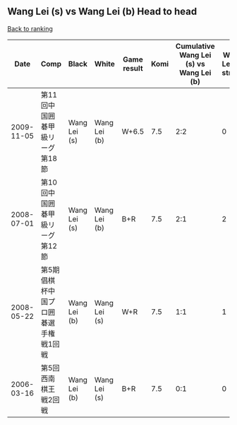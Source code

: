 ## Wang Lei (s) vs Wang Lei (b) Head to head

[Back to ranking](../../index.md)




| **Date** | **Comp** | **Black** | **White** | **Game result** | **Komi** | **Cumulative Wang Lei (s) vs Wang Lei (b)** | **Wang Lei (s) streak** | **Wang Lei (b) streak** | 
| --- | --- | --- | --- | --- | --- | --- | --- | --- |
| 2009-11-05 | 第11回中国囲碁甲級リーグ第18節 | Wang Lei (s) | Wang Lei (b) | W+6.5 | 7.5 | 2:2 | 0 | 1 | 
| 2008-07-01 | 第10回中国囲碁甲級リーグ第12節 | Wang Lei (s) | Wang Lei (b) | B+R | 7.5 | 2:1 | 2 | 0 | 
| 2008-05-22 | 第5期倡棋杯中国プロ囲碁選手権戦1回戦 | Wang Lei (b) | Wang Lei (s) | W+R | 7.5 | 1:1 | 1 | 0 | 
| 2006-03-16 | 第5回西南棋王戦2回戦 | Wang Lei (b) | Wang Lei (s) | B+R | 7.5 | 0:1 | 0 | 1 |




